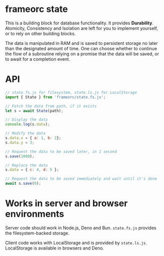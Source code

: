 # frameorc state

This is a building block for database functionality. It provides **Durability**.
Atomicity, Consistency and Isolation are left for you to implement yourself, or
to rely on other building blocks.

The data is manipulated in RAM and is saved to persistent storage no later than
the designated amount of time. One can choose whether to continue the flow of a
subroutine relying on a promise that the data will be saved, or to await for a
completion event.

# API

```js
// state.fs.js for filesystem, state.ls.js for LocalStorage
import { State } from 'frameorc/state.fs.js';

// Fetch the data from path, if it exists
let s = await State(path);

// Display the data
console.log(s.data);

// Modify the data
s.data.x = { a: 1, b: 2};
s.data.y = 3;

// Request the data to be saved later, in 1 second
s.save(1000);

// Replace the data
s.data = { c: 4, d: 5 };

// Request the data to be saved immediately and wait until it's done
await s.save(0);
```

# Works in server and browser environments

Server code should work in Node.js, Deno and Bun. `state.fs.js` provides the
filesystem-backed storage.

Client code works with LocalStorage and is provided by `state.ls.js`. LocalStorage
is available in browsers and Deno.


